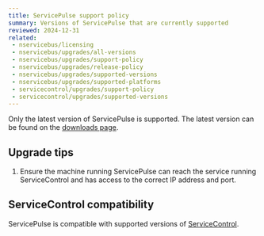 ```yaml
---
title: ServicePulse support policy
summary: Versions of ServicePulse that are currently supported
reviewed: 2024-12-31
related:
 - nservicebus/licensing
 - nservicebus/upgrades/all-versions
 - nservicebus/upgrades/support-policy
 - nservicebus/upgrades/release-policy
 - nservicebus/upgrades/supported-versions
 - nservicebus/upgrades/supported-platforms
 - servicecontrol/upgrades/support-policy
 - servicecontrol/upgrades/supported-versions
---
```


Only the latest version of ServicePulse is supported.  The latest version can be found on the [downloads page](https://particular.net/downloads).

## Upgrade tips

1. Ensure the machine running ServicePulse can reach the service running ServiceControl and has access to the correct IP address and port.

## ServiceControl compatibility

ServicePulse is compatible with supported versions of [ServiceControl](/servicecontrol/upgrades/supported-versions.md).
